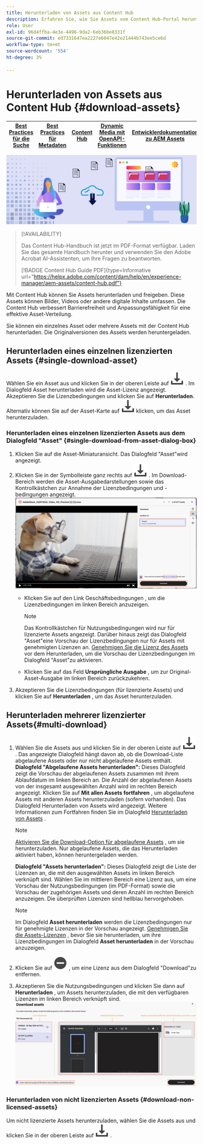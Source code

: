 ```yaml
---
title: Herunterladen von Assets aus Content Hub
description: Erfahren Sie, wie Sie Assets vom Content Hub-Portal herunterladen können.
role: User
exl-id: 96d4ffba-4e3e-4496-9da2-6eb36be8331f
source-git-commit: ed7331647ea2227e6047e42e21444b743ee5ce6d
workflow-type: tm+mt
source-wordcount: '554'
ht-degree: 3%

---
```


# Herunterladen von Assets aus Content Hub {#download-assets}

| [Best Practices für die Suche](/help/assets/search-best-practices.md) | [Best Practices für Metadaten](/help/assets/metadata-best-practices.md) | [Content Hub](/help/assets/product-overview.md) | [Dynamic Media mit OpenAPI-Funktionen](/help/assets/dynamic-media-open-apis-overview.md) | [Entwicklerdokumentation zu AEM Assets](https://developer.adobe.com/experience-cloud/experience-manager-apis/) |
| ------------- | --------------------------- |---------|----|-----|

<!-- ![Download assets](assets/download-asset.jpg) -->
![Herunterladen von Assets](assets/download-asset-genstudio.jpeg)

>[!AVAILABILITY]
>
>Das Content Hub-Handbuch ist jetzt im PDF-Format verfügbar. Laden Sie das gesamte Handbuch herunter und verwenden Sie den Adobe Acrobat AI-Assistenten, um Ihre Fragen zu beantworten.
>
>[!BADGE Content Hub Guide PDF]{type=Informative url="https://helpx.adobe.com/content/dam/help/en/experience-manager/aem-assets/content-hub.pdf"}

Mit Content Hub können Sie Assets herunterladen und freigeben. Diese Assets können Bilder, Videos oder andere digitale Inhalte umfassen. Die Content Hub verbessert Barrierefreiheit und Anpassungsfähigkeit für eine effektive Asset-Verteilung.

Sie können ein einzelnes Asset oder mehrere Assets mit der Content Hub herunterladen. Die Originalversionen des Assets werden heruntergeladen.

## Herunterladen eines einzelnen lizenzierten Assets {#single-download-asset}

Wählen Sie ein Asset aus und klicken Sie in der oberen Leiste auf ![Download](/help/assets/assets/download-icon.svg) . Im Dialogfeld Asset herunterladen wird die Asset-Lizenz angezeigt. Akzeptieren Sie die Lizenzbedingungen und klicken Sie auf **Herunterladen**.
Alternativ können Sie auf der Asset-Karte auf ![Download](/help/assets/assets/download-icon.svg) klicken, um das Asset herunterzuladen.

### Herunterladen eines einzelnen lizenzierten Assets aus dem Dialogfeld &quot;Asset&quot; {#single-download-from-asset-dialog-box}

1. Klicken Sie auf die Asset-Miniaturansicht. Das Dialogfeld &quot;Asset&quot;wird angezeigt.
1. Klicken Sie in der Symbolleiste ganz rechts auf ![download](/help/assets/assets/download-icon.svg) . Im Download-Bereich werden die Asset-Ausgabedarstellungen sowie das Kontrollkästchen zur Annahme der Lizenzbedingungen und -bedingungen angezeigt.
   ![single-download-dialog-box](/help/assets/assets/asset-dialog-box-for-single-download.png)
   * Klicken Sie auf den Link Geschäftsbedingungen , um die Lizenzbedingungen im linken Bereich anzuzeigen.

     >[!NOTE]
     >
     Das Kontrollkästchen für Nutzungsbedingungen wird nur für lizenzierte Assets angezeigt. Darüber hinaus zeigt das Dialogfeld &quot;Asset&quot;eine Vorschau der Lizenzbedingungen nur für Assets mit genehmigten Lizenzen an. [Genehmigen Sie die Lizenz des Assets](/help/assets/approve-assets-content-hub.md) vor dem Herunterladen, um die Vorschau der Lizenzbedingungen im Dialogfeld &quot;Asset&quot;zu aktivieren.

   * Klicken Sie auf das Feld **Ursprüngliche Ausgabe** , um zur Original-Asset-Ausgabe im linken Bereich zurückzukehren.
1. Akzeptieren Sie die Lizenzbedingungen (für lizenzierte Assets) und klicken Sie auf **Herunterladen** , um das Asset herunterzuladen.

## Herunterladen mehrerer lizenzierter Assets{#multi-download}

1. Wählen Sie die Assets aus und klicken Sie in der oberen Leiste auf ![Download](/help/assets/assets/download-icon.svg) . Das angezeigte Dialogfeld hängt davon ab, ob die Download-Liste abgelaufene Assets oder nur nicht abgelaufene Assets enthält. <br/>
   **Dialogfeld &quot;Abgelaufene Assets herunterladen&quot;:** Dieses Dialogfeld zeigt die Vorschau der abgelaufenen Assets zusammen mit ihrem Ablaufdatum im linken Bereich an. Die Anzahl der abgelaufenen Assets von der insgesamt ausgewählten Anzahl wird im rechten Bereich angezeigt. Klicken Sie auf **Mit allen Assets fortfahren** , um abgelaufene Assets mit anderen Assets herunterzuladen (sofern vorhanden). Das Dialogfeld Herunterladen von Assets wird angezeigt. Weitere Informationen zum Fortfahren finden Sie im Dialogfeld [Herunterladen von Assets](#Download-asset-dialog-box) .

   >[!NOTE]
   >
   [Aktivieren Sie die Download-Option für abgelaufene Assets](/help/assets/configure-content-hub-ui-options.md#expired-assets-content-hub) , um sie herunterzuladen. Nur abgelaufene Assets, die das Herunterladen aktiviert haben, können heruntergeladen werden.

   <a id="Download-asset-dialog-box"></a> **Dialogfeld &quot;Assets herunterladen&quot;:** Dieses Dialogfeld zeigt die Liste der Lizenzen an, die mit den ausgewählten Assets im linken Bereich verknüpft sind. Wählen Sie im mittleren Bereich eine Lizenz aus, um eine Vorschau der Nutzungsbedingungen (im PDF-Format) sowie die Vorschau der zugehörigen Assets und deren Anzahl im rechten Bereich anzuzeigen. Die überprüften Lizenzen sind hellblau hervorgehoben.

   >[!NOTE]
   >
   Im Dialogfeld **Asset herunterladen** werden die Lizenzbedingungen nur für genehmigte Lizenzen in der Vorschau angezeigt. [Genehmigen Sie die Assets-Lizenzen](/help/assets/approve-assets-content-hub.md) , bevor Sie sie herunterladen, um ihre Lizenzbedingungen im Dialogfeld **Asset herunterladen** in der Vorschau anzuzeigen.

1. Klicken Sie auf ![remove-icon](/help/assets/assets/remove-icon.svg) , um eine Lizenz aus dem Dialogfeld &quot;Download&quot;zu entfernen.

1. Akzeptieren Sie die Nutzungsbedingungen und klicken Sie dann auf **Herunterladen** , um Assets herunterzuladen, die mit den verfügbaren Lizenzen im linken Bereich verknüpft sind.
   ![download-multiple-license](/help/assets/assets/download-multiple-license.png)

### Herunterladen von nicht lizenzierten Assets {#download-non-licensed-assets}

Um nicht lizenzierte Assets herunterzuladen, wählen Sie die Assets aus und klicken Sie in der oberen Leiste auf ![Download](/help/assets/assets/download-icon.svg) .







